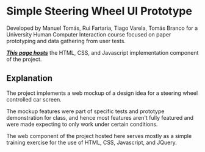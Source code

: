 # Simple Steering Wheel UI Prototype

Developed by Manuel Tomás, Rui Fartaria, Tiago Varela, Tomás Branco for a University Human Computer Interaction course focused on paper prototyping and data gathering from user tests.

***[This page hosts](https://tiagofvarela.github.io/SimpleSteeringWheelUI_Prototype/)*** the HTML, CSS, and Javascript implementation component of the project.

## Explanation

The project implements a web mockup of a design idea for a steering wheel controlled car screen. 

The mockup features were part of specific tests and prototype demonstration for class, and hence most features aren't fully featured and were made expecting to only work under certain conditions.

The web component of the project hosted here serves mostly as a simple training exercise for the use of HTML, CSS, Javascript, and JQuery. 

